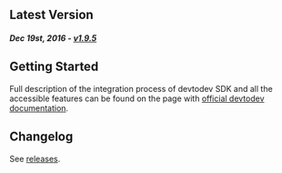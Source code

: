 Latest Version 
--------------
##### _Dec 19st, 2016_ - [v1.9.5](https://github.com/devtodev-analytics/unreal-sdk/releases/latest)


Getting Started
---------------
Full description of the integration process of devtodev SDK and all the accessible features can be found on the page with [official devtodev documentation](https://www.devtodev.com/help/141).

Changelog
---------
See [releases](https://github.com/devtodev-analytics/unreal-sdk/releases).
